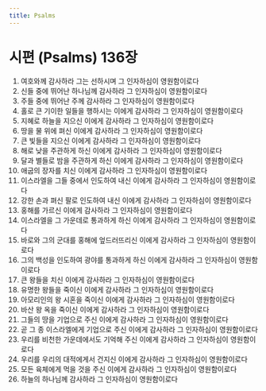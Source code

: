 ```yaml
---
title: Psalms
---
```


# 시편 (Psalms) 136장
1. 여호와께 감사하라 그는 선하시며 그 인자하심이 영원함이로다
1. 신들 중에 뛰어난 하나님께 감사하라 그 인자하심이 영원함이로다
1. 주들 중에 뛰어난 주께 감사하라 그 인자하심이 영원함이로다
1. 홀로 큰 기이한 일들을 행하시는 이에게 감사하라 그 인자하심이 영원함이로다
1. 지혜로 하늘을 지으신 이에게 감사하라 그 인자하심이 영원함이로다
1. 땅을 물 위에 펴신 이에게 감사하라 그 인자하심이 영원함이로다
1. 큰 빛들을 지으신 이에게 감사하라 그 인자하심이 영원함이로다
1. 해로 낮을 주관하게 하신 이에게 감사하라 그 인자하심이 영원함이로다
1. 달과 별들로 밤을 주관하게 하신 이에게 감사하라 그 인자하심이 영원함이로다
1. 애굽의 장자를 치신 이에게 감사하라 그 인자하심이 영원함이로다
1. 이스라엘을 그들 중에서 인도하여 내신 이에게 감사하라 그 인자하심이 영원함이로다
1. 강한 손과 펴신 팔로 인도하여 내신 이에게 감사하라 그 인자하심이 영원함이로다
1. 홍해를 가르신 이에게 감사하라 그 인자하심이 영원함이로다
1. 이스라엘을 그 가운데로 통과하게 하신 이에게 감사하라 그 인자하심이 영원함이로다
1. 바로와 그의 군대를 홍해에 엎드러뜨리신 이에게 감사하라 그 인자하심이 영원함이로다
1. 그의 백성을 인도하여 광야를 통과하게 하신 이에게 감사하라 그 인자하심이 영원함이로다
1. 큰 왕들을 치신 이에게 감사하라 그 인자하심이 영원함이로다
1. 유명한 왕들을 죽이신 이에게 감사하라 그 인자하심이 영원함이로다
1. 아모리인의 왕 시혼을 죽이신 이에게 감사하라 그 인자하심이 영원함이로다
1. 바산 왕 옥을 죽이신 이에게 감사하라 그 인자하심이 영원함이로다
1. 그들의 땅을 기업으로 주신 이에게 감사하라 그 인자하심이 영원함이로다
1. 곧 그 종 이스라엘에게 기업으로 주신 이에게 감사하라 그 인자하심이 영원함이로다
1. 우리를 비천한 가운데에서도 기억해 주신 이에게 감사하라 그 인자하심이 영원함이로다
1. 우리를 우리의 대적에게서 건지신 이에게 감사하라 그 인자하심이 영원함이로다
1. 모든 육체에게 먹을 것을 주신 이에게 감사하라 그 인자하심이 영원함이로다
1. 하늘의 하나님께 감사하라 그 인자하심이 영원함이로다